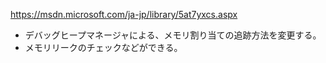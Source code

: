 https://msdn.microsoft.com/ja-jp/library/5at7yxcs.aspx

* デバッグヒープマネージャによる、メモリ割り当ての追跡方法を変更する。
* メモリリークのチェックなどができる。
